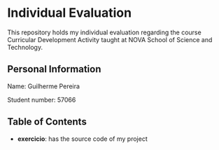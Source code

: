 # Individual Evaluation
This repository holds my individual evaluation regarding the course Curricular Development Activity taught at NOVA School of Science and Technology.


## Personal Information
Name: Guilherme Pereira

Student number: 57066


## Table of Contents
- **exercicio**: has the source code of my project
